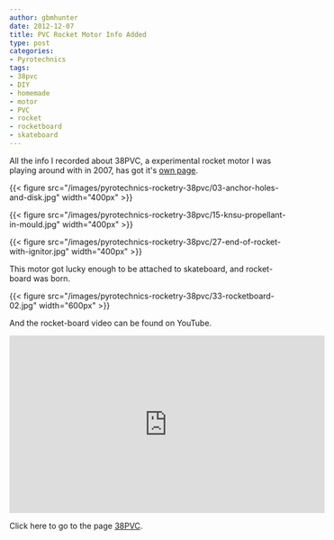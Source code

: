 ```yaml
---
author: gbmhunter
date: 2012-12-07
title: PVC Rocket Motor Info Added
type: post
categories:
- Pyrotechnics
tags:
- 38pvc
- DIY
- homemade
- motor
- PVC
- rocket
- rocketboard
- skateboard
---
```


All the info I recorded about 38PVC, a experimental rocket motor I was playing around with in 2007, has got it's [own page](/pyrotechnics/rocketry/projects/38pvc).

{{< figure src="/images/pyrotechnics-rocketry-38pvc/03-anchor-holes-and-disk.jpg" width="400px" >}}

{{< figure src="/images/pyrotechnics-rocketry-38pvc/15-knsu-propellant-in-mould.jpg" width="400px" >}}

{{< figure src="/images/pyrotechnics-rocketry-38pvc/27-end-of-rocket-with-ignitor.jpg" width="400px" >}}

This motor got lucky enough to be attached to skateboard, and rocket-board was born.

{{< figure src="/images/pyrotechnics-rocketry-38pvc/33-rocketboard-02.jpg" width="600px" >}}

And the rocket-board video can be found on YouTube.

<iframe width="560" height="315" src="https://www.youtube.com/embed/SPJvFzGbNCA" frameborder="0" allow="accelerometer; autoplay; encrypted-media; gyroscope; picture-in-picture" allowfullscreen></iframe>

Click here to go to the page [38PVC](/pyrotechnics/rocketry/projects/38pvc).
